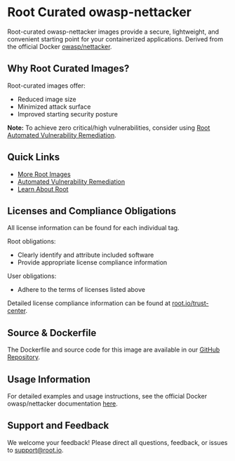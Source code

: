 # Root Curated owasp-nettacker

Root-curated owasp-nettacker images provide a secure, lightweight, and convenient starting point for your containerized applications. Derived from the official Docker [owasp/nettacker](https://hub.docker.com/r/owasp/nettacker).

## Why Root Curated Images?
Root-curated images offer:
- Reduced image size
- Minimized attack surface
- Improved starting security posture

**Note:** To achieve zero critical/high vulnerabilities, consider using [Root Automated Vulnerability Remediation](https://app.root.io).

## Quick Links
- [More Root Images](https://images.root.io)
- [Automated Vulnerability Remediation](https://app.root.io)
- [Learn About Root](https://www.root.io)

## Licenses and Compliance Obligations
All license information can be found for each individual tag.

Root obligations:
- Clearly identify and attribute included software
- Provide appropriate license compliance information

User obligations:
- Adhere to the terms of licenses listed above

Detailed license compliance information can be found at [root.io/trust-center](https://root.io/trust-center).

## Source & Dockerfile
The Dockerfile and source code for this image are available in our [GitHub Repository](https://github.com/rootio-avr/public-image-catalog/tree/main/debian/owasp-nettacker/).

## Usage Information
For detailed examples and usage instructions, see the official Docker owasp/nettacker documentation [here](https://hub.docker.com/r/owasp/nettacker).

## Support and Feedback
We welcome your feedback! Please direct all questions, feedback, or issues to [support@root.io](mailto:support@root.io).
